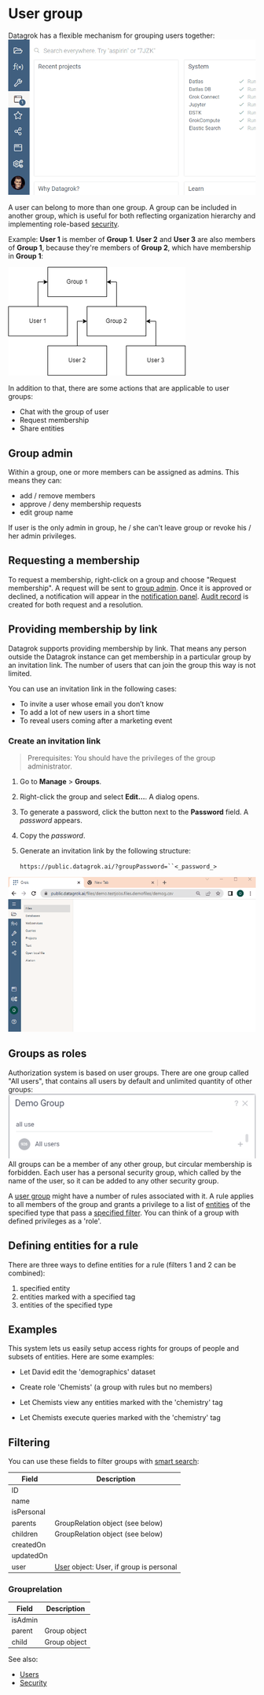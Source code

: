 <!-- TITLE: User group -->
<!-- SUBTITLE: -->

# User group

Datagrok has a flexible mechanism for grouping users together:
![Group members and memberships](./groups.gif "Group members and memberships")

A user can belong to more than one group. A group can be included in another group, which is useful for both reflecting
organization hierarchy and implementing role-based [security](security.md).

Example: **User 1** is member of **Group 1**. **User 2** and **User 3** are also members of **Group 1**, because they're
members of **Group 2**, which have membership in **Group 1**:

![Group members and memberships](groups.png)

In addition to that, there are some actions that are applicable to user groups:

* Chat with the group of user
* Request membership
* Share entities

## Group admin

Within a group, one or more members can be assigned as admins. This means they can:

* add / remove members
* approve / deny membership requests
* edit group name

If user is the only admin in group, he / she can't leave group or revoke his / her admin privileges.

## Requesting a membership

To request a membership, right-click on a group and choose "Request membership". A request will be sent
to [group admin](group.md#group-admin). Once it is approved or declined, a notification will appear in the
[notification panel](user.md#profile). [Audit record](audit.md) is created for both request and a resolution.

## Providing membership by link

Datagrok supports providing membership by link. That means any person outside the Datagrok instance can get membership in a particular group by an invitation link. The number of users that can join the group this way is not limited.

You can use an invitation link in the following cases:

* To invite a user whose email you don’t know
* To add a lot of new users in a short time
* To reveal users coming after a marketing event

### Create an invitation link

 >Prerequisites: You should have the privileges of the group administrator.

1. Go to **Manage** > **Groups**.
1. Right-click the group and select **Edit…**. A dialog opens.
1. To generate a password, click the button next to the **Password** field. A _password_ appears.
1. Copy the _password_.
1. Generate an invitation link by the following structure:

   `https://public.datagrok.ai/?groupPassword=``<_password_>`

![Providing membership by link](group-membership.gif)

## Groups as roles

Authorization system is based on user groups. There are one group called "All users", that contains all users by default
and unlimited quantity of other groups:
![group all users](group-all-users.png)
All groups can be a member of any other group, but circular membership is forbidden. Each user has a personal security
group, which called by the name of the user, so it can be added to any other security group.

A [user group](group.md) might have a number of rules associated with it. A rule applies to all members of the group and
grants a privilege to a list of [entities](../datagrok/objects.md) of the specified type that pass a
[specified filter](#defining-entities-for-a-rule). You can think of a group with defined privileges as a 'role'.

## Defining entities for a rule

There are three ways to define entities for a rule (filters 1 and 2 can be combined):

1. specified entity
2. entities marked with a specified tag
3. entities of the specified type

## Examples

This system lets us easily setup access rights for groups of people and subsets of entities. Here are some examples:

* Let David edit the 'demographics' dataset
* Create role 'Chemists' (a group with rules but no members)

* Let Chemists view any entities marked with the 'chemistry' tag
* Let Chemists execute queries marked with the 'chemistry' tag

## Filtering

You can use these fields to filter groups with [smart search](../datagrok/smart-search.md):

| Field       | Description                                        |
|-------------|----------------------------------------------------|
| ID          |                                                    |
| name        |                                                    |
| isPersonal  |                                                    |
| parents     | GroupRelation object (see below)                   |
| children    | GroupRelation object (see below)                   |
| createdOn   |                                                    |
| updatedOn   |                                                    |
| user        | [User](user.md) object: User, if group is personal |

### Grouprelation

| Field       | Description                                        |
|-------------|----------------------------------------------------|
| isAdmin     |                                                    |
| parent      | Group object                                       |
| child       | Group object                                       |

See also:

* [Users](user.md)
* [Security](security.md)
